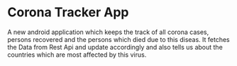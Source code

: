 # Corona Tracker App

A new android application which keeps the track of all corona cases, persons recovered and the persons which died due to this diseas.
It fetches the Data from Rest Api and update accordingly and also tells us about the countries which are most affected by this virus.




